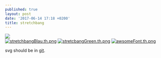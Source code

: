 ```yaml
---
published: true
layout: post
date: '2017-06-14 17:18 +0200'
title: stretchbang
---
```

![]({{site.baseurl}}/https://cdn.scrot.moe/images/2017/06/14/stretchbangGreen2.png)  
[![stretchbangBlau.th.png](https://cdn.scrot.moe/images/2017/06/14/stretchbangBlau.th.png)](https://scrot.moe/image/14Ncv) [![stretcbangGreen.th.png](https://cdn.scrot.moe/images/2017/06/14/stretcbangGreen.th.png)](https://scrot.moe/image/14TCY) [![awsomeFont.th.png](https://cdn.scrot.moe/images/2017/06/14/awsomeFont.th.png)](https://scrot.moe/image/14Uhd)

svg should be in [git](https://github.com/brontosaurusrex/postbang/blob/master/images/svg/stretchbangOstrichFont.svg).
